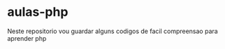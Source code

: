 # aulas-php
Neste repositorio vou guardar alguns codigos de facil compreensao para aprender php

<!--Php puro-->

